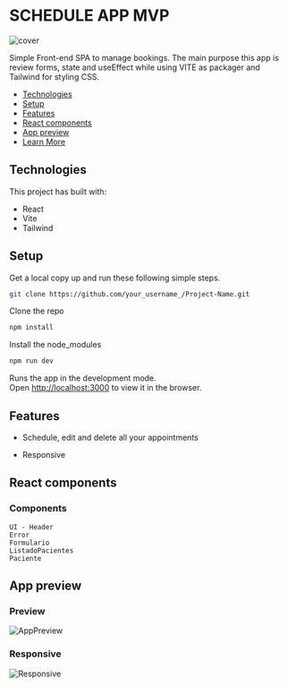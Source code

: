 # SCHEDULE APP MVP

![cover](https://github.com/imjorgemor/...)


Simple Front-end SPA to manage bookings. The main purpose this app is review forms, state and useEffect while using VITE as packager and Tailwind for styling CSS.

* [Technologies](#technologies)
* [Setup](#getting-started)
* [Features](#features)
* [React components](#react-components)
* [App preview](#app-preview)
* [Learn More](#lear-more)



## Technologies

This project has built with:
* React
* Vite
* Tailwind



## Setup

Get a local copy up and run these following simple steps.

   ```sh
   git clone https://github.com/your_username_/Project-Name.git
   ```
Clone the repo


```sh
npm install
   ```
Install the node_modules

   ```sh
npm run dev
   ```
Runs the app in the development mode.\
Open [http://localhost:3000](http://localhost:3000) to view it in the browser.


## Features
* Schedule, edit and delete all your appointments

* Responsive



## React components

### Components
```
UI - Header
Error
Formulario
ListadoPacientes
Paciente
```

## App preview
### Preview
![AppPreview](https://github.com/)

### Responsive
![Responsive](https://github.com/)
